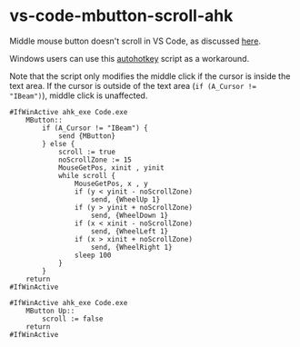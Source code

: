# vs-code-mbutton-scroll-ahk

Middle mouse button doesn't scroll in VS Code, as discussed [here](https://github.com/Microsoft/vscode/issues/6302).

Windows users can use this [autohotkey](https://www.autohotkey.com/) script as a workaround.

Note that the script only modifies the middle click if the cursor is inside the text area. If the cursor is outside of the text area (`if (A_Cursor != "IBeam")`), middle click is unaffected.

```
#IfWinActive ahk_exe Code.exe
    MButton::
        if (A_Cursor != "IBeam") {
            send {MButton}
        } else {
            scroll := true
            noScrollZone := 15
            MouseGetPos, xinit , yinit
            while scroll {
                MouseGetPos, x , y
                if (y < yinit - noScrollZone)
                    send, {WheelUp 1}
                if (y > yinit + noScrollZone)
                    send, {WheelDown 1}
				if (x < xinit - noScrollZone)
                    send, {WheelLeft 1}
                if (x > xinit + noScrollZone)
                    send, {WheelRight 1}
                sleep 100
            }
        }
    return
#IfWinActive

#IfWinActive ahk_exe Code.exe
    MButton Up::
        scroll := false
    return
#IfWinActive
```
